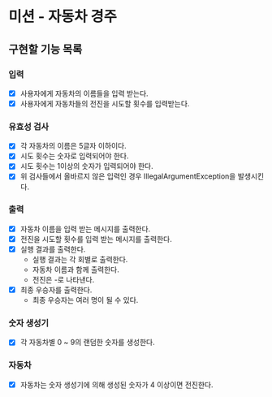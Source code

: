 # 미션 - 자동차 경주

## 구현할 기능 목록
### 입력
  - [x] 사용자에게 자동차의 이름들을 입력 받는다.
  - [x] 사용자에게 자동차들의 전진을 시도할 횟수를 입력받는다.
### 유효성 검사
  - [x] 각 자동차의 이름은 5글자 이하이다.
  - [x] 시도 횟수는 숫자로 입력되어야 한다.
  - [x] 시도 횟수는 1이상의 숫자가 입력되어야 한다.
  - [x] 위 검사들에서 올바르지 않은 입력인 경우 IllegalArgumentException을 발생시킨다.
### 출력
  - [x] 자동차 이름을 입력 받는 메시지를 출력한다.
  - [x] 전진을 시도할 횟수를 입력 받는 메시지를 출력한다.
  - [x] 실행 결과를 출력한다.
    - 실행 결과는 각 회별로 출력한다.
    - 자동차 이름과 함께 출력한다.
    - 전진은 -로 나타낸다.
  - [x] 최종 우승자를 출력한다.
    - 최종 우승자는 여러 명이 될 수 있다.
### 숫자 생성기
  - [x] 각 자동차별 0 ~ 9의 랜덤한 숫자를 생성한다.
### 자동차
  - [x] 자동차는 숫자 생성기에 의해 생성된 숫자가 4 이상이면 전진한다.
    
